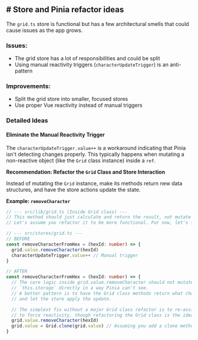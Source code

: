 ## # Store and Pinia refactor ideas

The `grid.ts` store is functional but has a few architectural smells that could cause issues as the app grows.

### Issues:

- The grid store has a lot of responsibilities and could be split
- Using manual reactivity triggers (`characterUpdateTrigger`) is an anti-pattern

### Improvements:

- Split the grid store into smaller, focused stores
- Use proper Vue reactivity instead of manual triggers

### Detailed Ideas

#### Eliminate the Manual Reactivity Trigger

The `characterUpdateTrigger.value++` is a workaround indicating that Pinia isn't detecting changes properly. This typically happens when mutating a non-reactive object (like the `Grid` class instance) inside a `ref`.

**Recommendation: Refactor the `Grid` Class and Store Interaction**

Instead of mutating the `Grid` instance, make its methods return new data structures, and have the store actions update the state.

**Example: `removeCharacter`**

```typescript
// --- src/lib/grid.ts (Inside Grid class) ---
// This method should just calculate and return the result, not mutate the instance state.
// Let's assume you refactor it to be more functional. For now, let's focus on the store.

// --- src/stores/grid.ts ---
// BEFORE
const removeCharacterFromHex = (hexId: number) => {
  grid.value.removeCharacter(hexId)
  characterUpdateTrigger.value++ // Manual trigger
}

// AFTER
const removeCharacterFromHex = (hexId: number) => {
  // The core logic inside grid.value.removeCharacter should not mutate
  // `this.storage` directly in a way Pinia can't see.
  // A better pattern is to have the Grid class methods return what changed
  // and let the store apply the update.

  // The simplest fix without a major Grid class refactor is to re-assign the ref's value
  // to force reactivity, though refactoring the Grid class is the ideal solution.
  grid.value.removeCharacter(hexId)
  grid.value = Grid.clone(grid.value) // Assuming you add a clone method to the Grid class
}
```
